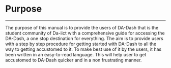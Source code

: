 # Purpose


---



The purpose of this manual is to provide the users of DA-Dash that is the student community of Da-iict with a comprehensive guide for accessing the DA-Dash, a one stop destination for everything. The aim is to provide users with a step by step procedure for getting started with DA-Dash to all the way to getting accustomed to it. To make best use of it by the users, it has been written in an easy-to-read language. This will help user to get accustomed to DA-Dash quicker and in a non frustrating manner.